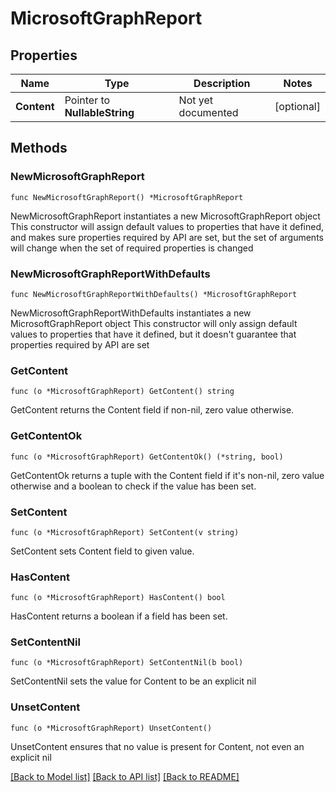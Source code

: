# MicrosoftGraphReport

## Properties

Name | Type | Description | Notes
------------ | ------------- | ------------- | -------------
**Content** | Pointer to **NullableString** | Not yet documented | [optional] 

## Methods

### NewMicrosoftGraphReport

`func NewMicrosoftGraphReport() *MicrosoftGraphReport`

NewMicrosoftGraphReport instantiates a new MicrosoftGraphReport object
This constructor will assign default values to properties that have it defined,
and makes sure properties required by API are set, but the set of arguments
will change when the set of required properties is changed

### NewMicrosoftGraphReportWithDefaults

`func NewMicrosoftGraphReportWithDefaults() *MicrosoftGraphReport`

NewMicrosoftGraphReportWithDefaults instantiates a new MicrosoftGraphReport object
This constructor will only assign default values to properties that have it defined,
but it doesn't guarantee that properties required by API are set

### GetContent

`func (o *MicrosoftGraphReport) GetContent() string`

GetContent returns the Content field if non-nil, zero value otherwise.

### GetContentOk

`func (o *MicrosoftGraphReport) GetContentOk() (*string, bool)`

GetContentOk returns a tuple with the Content field if it's non-nil, zero value otherwise
and a boolean to check if the value has been set.

### SetContent

`func (o *MicrosoftGraphReport) SetContent(v string)`

SetContent sets Content field to given value.

### HasContent

`func (o *MicrosoftGraphReport) HasContent() bool`

HasContent returns a boolean if a field has been set.

### SetContentNil

`func (o *MicrosoftGraphReport) SetContentNil(b bool)`

 SetContentNil sets the value for Content to be an explicit nil

### UnsetContent
`func (o *MicrosoftGraphReport) UnsetContent()`

UnsetContent ensures that no value is present for Content, not even an explicit nil

[[Back to Model list]](../README.md#documentation-for-models) [[Back to API list]](../README.md#documentation-for-api-endpoints) [[Back to README]](../README.md)


